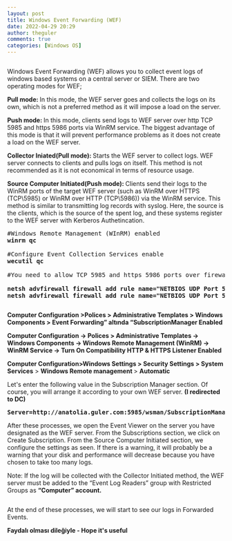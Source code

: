 ```yaml
---
layout: post
title: Windows Event Forwarding (WEF)
date: 2022-04-29 20:29
author: theguler
comments: true
categories: [Windows OS]
---
```

<!-- wp:image {"id":2964,"sizeSlug":"large","linkDestination":"none"} -->
<figure class="wp-block-image size-large"><img src="https://theguler.wordpress.com/wp-content/uploads/2022/04/wef.png?w=398" alt="" class="wp-image-2964" /></figure>
<!-- /wp:image -->

<!-- wp:paragraph -->
<p>Windows Event Forwarding (WEF) allows you to collect event logs of windows based systems on a central server or SIEM. There are two operating modes for WEF;</p>
<!-- /wp:paragraph -->

<!-- wp:paragraph -->
<p><strong>Pull mode: </strong>In this mode, the WEF server goes and collects the logs on its own, which is not a preferred method as it will impose a load on the server.</p>
<!-- /wp:paragraph -->

<!-- wp:paragraph -->
<p><strong>Push mode: </strong>In this mode, clients send logs to WEF server over http TCP 5985 and https 5986 ports via WinRM service. The biggest advantage of this mode is that it will prevent performance problems as it does not create a load on the WEF server.</p>
<!-- /wp:paragraph -->

<!-- wp:paragraph -->
<p><strong>Collector Iniated(Pull mode): </strong>Starts the WEF server to collect logs. WEF server connects to clients and pulls logs on itself. This method is not recommended as it is not economical in terms of resource usage.</p>
<!-- /wp:paragraph -->

<!-- wp:paragraph -->
<p><strong>Source Computer Initiated(Push mode): </strong>Clients send their logs to the WinRM ports of the target WEF server (such as WinRM over HTTPS (TCP\5985) or WinRM over HTTP (TCP\5986)) via the WinRM service. This method is similar to transmitting log records with syslog. Here, the source is the clients, which is the source of the spent log, and these systems register to the WEF server with Kerberos Authetincation.</p>
<!-- /wp:paragraph -->

<!-- wp:preformatted -->
<pre class="wp-block-preformatted">#Windows Remote Management (WInRM) enabled
<strong>winrm qc</strong>

#Configure Event Collection Services enable
<strong>wecutil qc</strong>

#You need to allow TCP 5985 and https 5986 ports over firewall.

<strong>netsh advfirewall firewall add rule name="NETBIOS UDP Port 5985" dir=in action=allow protocol=UDP localport=5985</strong>
<strong>netsh advfirewall firewall add rule name="NETBIOS UDP Port 5986" dir=in action=allow protocol=UDP localport=5986</strong></pre>
<!-- /wp:preformatted -->

<!-- wp:image {"id":2972,"sizeSlug":"large","linkDestination":"none"} -->
<figure class="wp-block-image size-large"><img src="https://theguler.wordpress.com/wp-content/uploads/2022/04/ax.png?w=1006" alt="" class="wp-image-2972" /></figure>
<!-- /wp:image -->

<!-- wp:paragraph -->
<p><strong>Computer Configuration &gt;Polices &gt; Administrative Templates &gt; Windows Components &gt; Event Forwarding” altında “SubscriptionManager Enabled</strong></p>
<!-- /wp:paragraph -->

<!-- wp:paragraph -->
<p><strong>Computer Configuration -&gt; <strong>Polices &gt; </strong>Administrative Templates -&gt; Windows Components -&gt; Windows Remote Management (WinRM) -&gt; WinRM Service -&gt; Turn On Compatibility HTTP &amp; HTTPS Listener Enabled</strong></p>
<!-- /wp:paragraph -->

<!-- wp:paragraph -->
<p><strong>Computer Configuration&gt;Windows Settings &gt; Security Settings &gt; System Services</strong> &gt; <strong>Windows Remote management </strong>&gt; <strong>Automatic</strong></p>
<!-- /wp:paragraph -->

<!-- wp:paragraph -->
<p>Let's enter the following value in the Subscription Manager section. Of course, you will arrange it according to your own WEF server. <strong>(I redirected to DC)</strong></p>
<!-- /wp:paragraph -->

<!-- wp:preformatted -->
<pre class="wp-block-preformatted"><strong>Server=http://anatolia.guler.com:5985/wsman/SubscriptionManager/WEC,Refresh=60</strong></pre>
<!-- /wp:preformatted -->

<!-- wp:paragraph -->
<p>After these processes, we open the Event Viewer on the server you have designated as the WEF server. From the Subscriptions section, we click on Create Subscription. From the Source Computer Initiated section, we configure the settings as seen. If there is a warning, it will probably be a warning that your disk and performance will decrease because you have chosen to take too many logs.</p>
<!-- /wp:paragraph -->

<!-- wp:paragraph -->
<p>Note: If the log will be collected with the Collector Initiated method, the WEF server must be added to the “Event Log Readers” group with Restricted Groups as <strong>“Computer” account.</strong></p>
<!-- /wp:paragraph -->

<!-- wp:image {"id":2975,"sizeSlug":"large","linkDestination":"none"} -->
<figure class="wp-block-image size-large"><img src="https://theguler.wordpress.com/wp-content/uploads/2022/04/logs.png?w=1024" alt="" class="wp-image-2975" /></figure>
<!-- /wp:image -->

<!-- wp:paragraph -->
<p>At the end of these processes, we will start to see our logs in Forwarded Events.</p>
<!-- /wp:paragraph -->

<!-- wp:paragraph -->
<p><strong>Faydalı olması dileğiyle - Hope it's useful</strong></p>
<!-- /wp:paragraph -->
